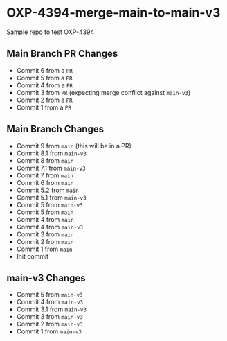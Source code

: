 # OXP-4394-merge-main-to-main-v3
Sample repo to test OXP-4394

## Main Branch PR Changes
- Commit 6 from a `PR`
- Commit 5 from a `PR`
- Commit 4 from a `PR`
- Commit 3 from `PR` (expecting merge conflict against `main-v3`)
- Commit 2 from a `PR`
- Commit 1 from a `PR`

## Main Branch Changes
- Commit 9 from `main` (this will be in a PR)
- Commit 8.1 from `main-v3`
- Commit 8 from `main`
- Commit 7.1 from `main-v3`
- Commit 7 from `main`
- Commit 6 from `main`
- Commit 5.2 from `main`
- Commit 5.1 from `main-v3`
- Commit 5 from `main-v3`
- Commit 5 from `main`
- Commit 4 from `main`
- Commit 4 from `main-v3`
- Commit 3 from `main`
- Commit 2 from `main`
- Commit 1 from `main`
- Init commit

## main-v3 Changes
- Commit 5 from `main-v3`
- Commit 4 from `main-v3`
- Commit 3.1 from `main-v3`
- Commit 3 from `main-v3`
- Commit 2 from `main-v3`
- Commit 1 from `main-v3`
